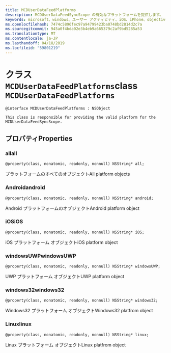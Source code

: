 ```yaml
---
title: MCDUserDataFeedPlatforms
description: MCDUserDataFeedSyncScope の有効なプラットフォームを提供します。
keywords: microsoft、windows、ユーザー アクティビティ、iOS、iPhone、objectiveC に接続されているデバイス、プロジェクトのローマ
ms.openlocfilehash: 7474c5896fec97a94799423ba0748bd2814d2c7a
ms.sourcegitcommit: 945a0f4bda02e3b4eb9a665379c2af9bd5285a53
ms.translationtype: MT
ms.contentlocale: ja-JP
ms.lasthandoff: 04/18/2019
ms.locfileid: "59801219"
---
```

# <a name="class-mcduserdatafeedplatforms"></a><span data-ttu-id="bb326-104">クラス `MCDUserDataFeedPlatforms`</span><span class="sxs-lookup"><span data-stu-id="bb326-104">class `MCDUserDataFeedPlatforms`</span></span>

```
@interface MCDUserDataFeedPlatforms : NSObject

This class is responsible for providing the valid platform for the MCDUserDataFeedSyncScope.
```

## <a name="properties"></a><span data-ttu-id="bb326-105">プロパティ</span><span class="sxs-lookup"><span data-stu-id="bb326-105">Properties</span></span>

### <a name="all"></a><span data-ttu-id="bb326-106">all</span><span class="sxs-lookup"><span data-stu-id="bb326-106">all</span></span>
`@property(class, nonatomic, readonly, nonnull) NSString* all;`

<span data-ttu-id="bb326-107">プラットフォームのすべてのオブジェクト</span><span class="sxs-lookup"><span data-stu-id="bb326-107">All platform objects</span></span>

### <a name="android"></a><span data-ttu-id="bb326-108">Android</span><span class="sxs-lookup"><span data-stu-id="bb326-108">android</span></span>
`@property(class, nonatomic, readonly, nonnull) NSString* android;`

<span data-ttu-id="bb326-109">Android プラットフォームのオブジェクト</span><span class="sxs-lookup"><span data-stu-id="bb326-109">Android platform object</span></span>

### <a name="ios"></a><span data-ttu-id="bb326-110">iOS</span><span class="sxs-lookup"><span data-stu-id="bb326-110">iOS</span></span>
`@property(class, nonatomic, readonly, nonnull) NSString* iOS;`

<span data-ttu-id="bb326-111">iOS プラットフォーム オブジェクト</span><span class="sxs-lookup"><span data-stu-id="bb326-111">iOS platform object</span></span>

### <a name="windowsuwp"></a><span data-ttu-id="bb326-112">windowsUWP</span><span class="sxs-lookup"><span data-stu-id="bb326-112">windowsUWP</span></span>
`@property(class, nonatomic, readonly, nonnull) NSString* windowsUWP;`

<span data-ttu-id="bb326-113">UWP プラットフォーム オブジェクト</span><span class="sxs-lookup"><span data-stu-id="bb326-113">UWP platform object</span></span>

### <a name="windows32"></a><span data-ttu-id="bb326-114">windows32</span><span class="sxs-lookup"><span data-stu-id="bb326-114">windows32</span></span>
`@property(class, nonatomic, readonly, nonnull) NSString* windows32;`

<span data-ttu-id="bb326-115">Windows32 プラットフォーム オブジェクト</span><span class="sxs-lookup"><span data-stu-id="bb326-115">Windows32 platfrom object</span></span>

### <a name="linux"></a><span data-ttu-id="bb326-116">Linux</span><span class="sxs-lookup"><span data-stu-id="bb326-116">linux</span></span>
`@property(class, nonatomic, readonly, nonnull) NSString* linux;`

<span data-ttu-id="bb326-117">Linux プラットフォーム オブジェクト</span><span class="sxs-lookup"><span data-stu-id="bb326-117">Linux platfrom object</span></span>